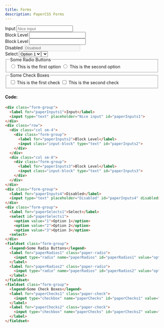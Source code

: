```yaml
---
title: Forms
description: PaperCSS Forms
---
```

<div class="form-group">
  <label for="paperInputs1">Input</label>
  <input type="text" placeholder="Nice input" id="paperInputs1">
</div>
<div class="row">
  <div class="col sm-4">
    <div class="form-group">
      <label for="paperInputs2">Block Level</label>
      <input class="input-block" type="text" id="paperInputs2">
    </div>
  </div>
  <div class="col sm-8">
    <div class="form-group">
      <label for="paperInputs3">Block Level</label>
      <input class="input-block" type="text" id="paperInputs3">
    </div>
  </div>
</div>
<div class="form-group">
  <label for="paperInputs4">Disabled</label>
  <input type="text" placeholder="Disabled" id="paperInputs4" disabled>
</div>
<div class="form-group">
  <label for="paperSelects1">Select</label>
  <select id="paperSelects1">
    <option value="1">Option 1</option>
    <option value="2">Option 2</option>
    <option value="3">Option 3</option>
    <select>
</div>
<fieldset class="form-group">
  <legend>Some Radio Buttons</legend>
  <label for="paperRadios1" class="paper-radio">
    <input type="radio" name="paperRadios" id="paperRadios1" value="option 1">
    <span>This is the first option
      <span>
  </label>
  <label for="paperRadios2" class="paper-radio">
    <input type="radio" name="paperRadios" id="paperRadios2" value="option 2">
    <span>This is the second option
      <span>
  </label>
</fieldset>
<fieldset class="form-group">
  <legend>Some Check Boxes</legend>
  <label for="paperChecks1" class="paper-check">
    <input type="checkbox" name="paperChecks" id="paperChecks1" value="option 1">
    <span>This is the first check</span>
  </label>
  <label for="paperChecks2" class="paper-check">
    <input type="checkbox" name="paperChecks" id="paperChecks2" value="option 2">
    <span>This is the second check</span>
  </label>
</fieldset>

#### Code:

```html
<div class="form-group">
  <label for="paperInputs1">Input</label>
  <input type="text" placeholder="Nice input" id="paperInputs1">
</div>
<div class="row">
  <div class="col sm-4">
    <div class="form-group">
      <label for="paperInputs2">Block Level</label>
      <input class="input-block" type="text" id="paperInputs2">
    </div>
  </div>
  <div class="col sm-8">
    <div class="form-group">
      <label for="paperInputs3">Block Level</label>
      <input class="input-block" type="text" id="paperInputs3">
    </div>
  </div>
</div>
<div class="form-group">
  <label for="paperInputs4">Disabled</label>
  <input type="text" placeholder="Disabled" id="paperInputs4" disabled>
</div>
<div class="form-group">
  <label for="paperSelects1">Select</label>
  <select id="paperSelects1">
    <option value="1">Option 1</option>
    <option value="2">Option 2</option>
    <option value="3">Option 3</option>
  <select>
</div>
<fieldset class="form-group">
  <legend>Some Radio Buttons</legend>
  <label for="paperRadios1" class="paper-radio">
    <input type="radio" name="paperRadios" id="paperRadios1" value="option 1"> <span>This is the first option<span>
  </label>
  <label for="paperRadios2" class="paper-radio">
    <input type="radio" name="paperRadios" id="paperRadios2" value="option 2"> <span>This is the second option<span>
  </label>
</fieldset>
<fieldset class="form-group">
  <legend>Some Check Boxes</legend>
  <label for="paperChecks1" class="paper-check">
    <input type="checkbox" name="paperChecks" id="paperChecks1" value="option 1"> <span>This is the first check</span>
  </label>
  <label for="paperChecks2" class="paper-check">
    <input type="checkbox" name="paperChecks" id="paperChecks2" value="option 2"> <span>This is the second check</span>
  </label>
</fieldset>
```
